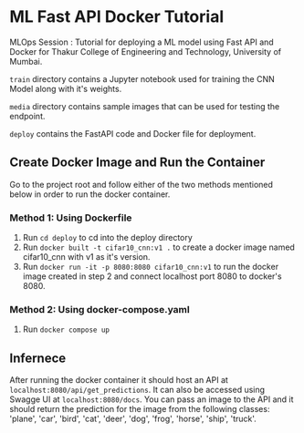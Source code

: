 # ML Fast API Docker Tutorial
MLOps Session : Tutorial for deploying a ML model using Fast API and Docker for Thakur College of Engineering and Technology, University of Mumbai.

`train` directory contains a Jupyter notebook used for training the CNN Model along with it's weights.

`media` directory contains sample images that can be used for testing the endpoint.

`deploy` contains the FastAPI code and Docker file for deployment.

## Create Docker Image and Run the Container

Go to the project root and follow either of the two methods mentioned below in order to run the docker container.

### Method 1: Using Dockerfile
1. Run `cd deploy` to cd into the deploy directory
3. Run `docker built -t cifar10_cnn:v1 .` to create a docker image named cifar10_cnn with v1 as it's version.
4. Run `docker run -it -p 8080:8080 cifar10_cnn:v1` to run the docker image created in step 2 and connect localhost port 8080 to docker's 8080.

### Method 2: Using docker-compose.yaml
1. Run `docker compose up`

## Infernece

After running the docker container it should host an API at `localhost:8080/api/get_predictions`. It can also be accessed using Swagge UI at  `localhost:8080/docs`. You can pass an image to the API and it should return the prediction for the image from the following classes: 'plane', 'car', 'bird', 'cat', 'deer', 'dog', 'frog', 'horse', 'ship', 'truck'.
